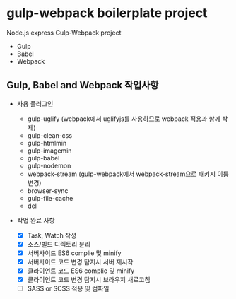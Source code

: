 # gulp-webpack boilerplate project
Node.js express Gulp-Webpack project

- Gulp
- Babel
- Webpack

## Gulp, Babel and Webpack 작업사항

- 사용 플러그인 
  - gulp-uglify (webpack에서 uglifyjs를 사용하므로 webpack 적용과 함께 삭제)
  - gulp-clean-css
  - gulp-htmlmin
  - gulp-imagemin
  - gulp-babel
  - gulp-nodemon
  - webpack-stream (gulp-webpack에서 webpack-stream으로 패키지 이름변경)
  - browser-sync
  - gulp-file-cache
  - del
    
- 작업 완료 사항
  - [x] Task, Watch 작성
  - [x] 소스/빌드 디렉토리 분리
  - [x] 서버사이드 ES6 complie 및 minify
  - [x] 서버사이드 코드 변경 탐지시 서버 재시작
  - [x] 클라이언트 코드 ES6 complie 및 minify
  - [x] 클라이언트 코드 변경 탐지시 브라우저 새로고침
  - [ ] SASS or SCSS 적용 및 컴파일
